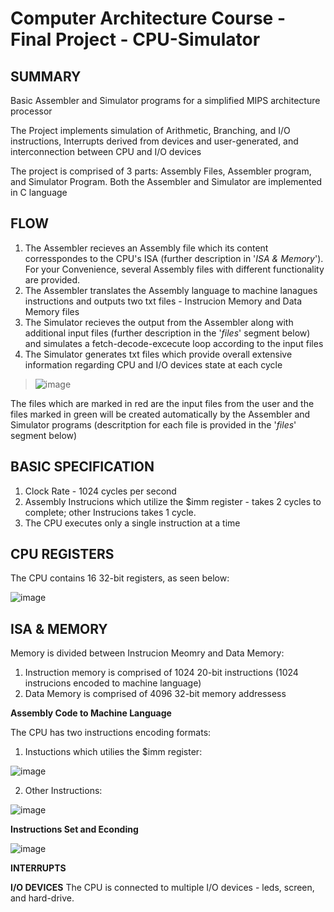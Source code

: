 
# Computer Architecture Course - Final Project - CPU-Simulator

## SUMMARY

Basic Assembler and Simulator programs for a simplified MIPS architecture processor

The Project implements simulation of Arithmetic, Branching, and I/O instructions, Interrupts derived from devices and user-generated,
and interconnection between CPU and I/O devices  

The project is comprised of 3 parts: Assembly Files, Assembler program, and Simulator Program.
Both the Assembler and Simulator are implemented in C language


## FLOW

1. The Assembler recieves an Assembly file which its content corresspondes to the CPU's ISA (further description in '_ISA & Memory_').
For your Convenience, several Assembly files with different functionality are provided.
2. The Assembler translates the Assembly language to machine lanagues instructions and outputs two txt files - Instrucion Memory
and Data Memory files
3. The Simulator recieves the output from the Assembler along with additional input files (further description in the '_files_' segment below)
and simulates a fetch-decode-excecute loop according to the input files
4. The Simulator generates txt files which provide overall extensive information regarding CPU and I/O devices state at each cycle 
 
 

>![image](https://user-images.githubusercontent.com/72262159/128005071-bbc5d971-dd4c-4594-9bd3-bb8b59b24df5.png)

The files which are marked in red are the input files from the user and the files marked in green will
be created automatically by the Assembler and Simulator programs (descritption for each file is provided in the '_files_' segment below)





## BASIC SPECIFICATION
1. Clock Rate - 1024 cycles per second
2. Assembly Instrucions which utilize the $imm register - takes 2 cycles to complete; other Instrucions takes 1 cycle.
3. The CPU executes only a single instruction at a time

## CPU REGISTERS

The CPU contains 16 32-bit registers, as seen below:

  ![image](https://user-images.githubusercontent.com/72262159/128005564-030d1883-0201-4df7-bd23-88635a6d8e4a.png)

## ISA & MEMORY

Memory is divided between Instrucion Meomry and Data Memory:
  1. Instruction memory is comprised of 1024 20-bit instructions (1024 instrucions encoded to machine language)
  2. Data Memory is comprised of 4096 32-bit memory addressess


**Assembly Code to Machine Language**

The CPU has two instructions encoding formats:
  1. Instuctions which utilies the $imm register:
 
![image](https://user-images.githubusercontent.com/72262159/128008429-2065a264-f0cd-4f3d-838b-80675e405c08.png)

  2. Other Instructions:

![image](https://user-images.githubusercontent.com/72262159/128007915-c94f7b1f-3e34-47be-a30f-2085c6e23a82.png)

**Instructions Set and Econding**

![image](https://user-images.githubusercontent.com/72262159/128018301-f9f1e0f8-1810-4cd5-8bc0-ded6247fa479.png)







**INTERRUPTS**

**I/O DEVICES**
The CPU is connected to multiple I/O devices - leds, screen, and hard-drive.




